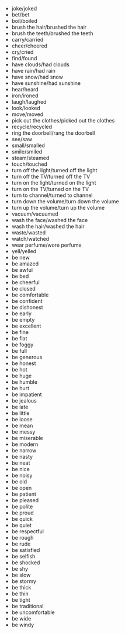 - joke/joked
- bet/bet
- boil/boiled
- brush the hair/brushed the hair
- brush the teeth/brushed the teeth
- carry/carried
- cheer/cheered
- cry/cried
- find/found
- have clouds/had clouds
- have rain/had rain
- have snow/had snow
- have sunshine/had sunshine
- hear/heard
- iron/ironed
- laugh/laughed
- look/looked
- move/moved
- pick out the clothes/picked out the clothes
- recycle/recycled
- ring the doorbell/rang the doorbell
- see/saw
- small/smalled
- smile/smiled
- steam/steamed
- touch/touched
- turn off the light/turned off the light
- turn off the TV/turned off the TV
- turn on the light/turned on the light
- turn on the TV/turned on the TV
- turn to channel/turned to channel
- turn down the volume/turn down the volume
- turn up the volume/turn up the volume
- vacuum/vacuumed
- wash the face/washed the face
- wash the hair/washed the hair
- waste/wasted
- watch/watched
- wear perfume/wore perfume
- yell/yelled
- be new
- be amazed
- be awful
- be bed
- be cheerful
- be closed
- be comfortable
- be confident
- be dishonest
- be early
- be empty
- be excellent
- be fine
- be flat
- be foggy
- be full
- be generous
- be honest
- be hot
- be huge
- be humble
- be hurt
- be impatient
- be jealous
- be late
- be little
- be loose
- be mean
- be messy
- be miserable
- be modern
- be narrow
- be nasty
- be neat
- be nice
- be noisy
- be old
- be open
- be patient
- be pleased
- be polite
- be proud
- be quick
- be quiet
- be respectful
- be rough
- be rude
- be satisfied
- be selfish
- be shocked
- be shy
- be slow
- be stormy
- be thick
- be thin
- be tight
- be traditional
- be uncomfortable
- be wide
- be windy
